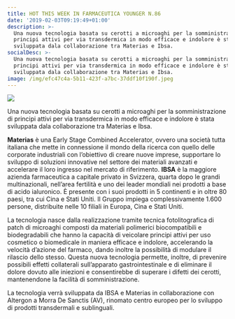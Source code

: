 ```yaml
---
title: HOT THIS WEEK IN FARMACEUTICA YOUNGER N.86
date: '2019-02-03T09:19:49+01:00'
description: >-
  Una nuova tecnologia basata su cerotti a microaghi per la somministrazione di
  principi attivi per via transdermica in modo efficace e indolore è stata
  sviluppata dala collaborazione tra Materias e Ibsa.
socialDesc: >-
  Una nuova tecnologia basata su cerotti a microaghi per la somministrazione di
  principi attivi per via transdermica in modo efficace e indolore è stata
  sviluppata dala collaborazione tra Materias e Ibsa.
image: /img/efc47c4a-5b11-423f-a7bc-37ddf10f190f.jpeg
---
```

![](/img/efc47c4a-5b11-423f-a7bc-37ddf10f190f.jpeg)

Una nuova tecnologia basata su cerotti a microaghi per la somministrazione di principi attivi per via transdermica in modo efficace e indolore è stata sviluppata dala collaborazione tra Materias e Ibsa.

**Materias** è una Early Stage Combined Accelerator, ovvero una società tutta italiana che mette in connessione il mondo della ricerca con quello delle corporate industriali con l’obiettivo di creare nuove imprese, supportare lo sviluppo di soluzioni innovative nel settore dei materiali avanzati e accelerare il loro ingresso nel mercato di riferimento. **IBSA** è la maggiore azienda farmaceutica a capitale privato in Svizzera, quarta dopo le grandi multinazionali, nell’area fertilità e uno dei leader mondiali nei prodotti a base di acido ialuronico. È presente con i suoi prodotti in 5 continenti e in oltre 80 paesi, tra cui Cina e Stati Uniti. Il Gruppo impiega complessivamente 1.600 persone, distribuite nelle 10 filiali in Europa, Cina e Stati Uniti.

La tecnologia nasce dalla realizzazione tramite tecnica fotolitografica di patch di microaghi composti da materiali polimerici biocompatibili e biodegradabili che hanno la capacità di veicolare principi attivi per uso cosmetico o biomedicale in maniera efficace e indolore, accelerando la velocità d’azione del farmaco, dando inoltre la possibilità di modulare il rilascio dello stesso. Questa nuova tecnologia permette, inoltre, di prevenire possibili effetti collaterali sull’apparato gastrointestinale e di eliminare il dolore dovuto alle iniezioni e consentirebbe di superare i difetti dei cerotti, mantenendone la facilità di somministrazione.

La tecnologia verrà sviluppata da IBSA e Materias in collaborazione con Altergon a Morra De Sanctis (AV), rinomato centro europeo per lo sviluppo di prodotti transdermali e sublinguali.
